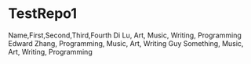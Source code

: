 # TestRepo1
Name,First,Second,Third,Fourth
Di Lu, Art, Music, Writing, Programming
Edward Zhang, Programming, Music, Art, Writing
Guy Something, Music, Art, Writing, Programming